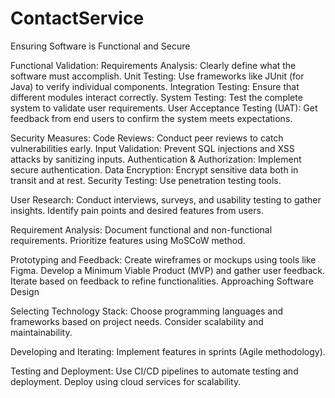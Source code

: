 # ContactService

Ensuring Software is Functional and Secure

Functional Validation:
Requirements Analysis: Clearly define what the software must accomplish.
Unit Testing: Use frameworks like JUnit (for Java) to verify individual components.
Integration Testing: Ensure that different modules interact correctly.
System Testing: Test the complete system to validate user requirements.
User Acceptance Testing (UAT): Get feedback from end users to confirm the system meets expectations.

Security Measures:
Code Reviews: Conduct peer reviews to catch vulnerabilities early.
Input Validation: Prevent SQL injections and XSS attacks by sanitizing inputs.
Authentication & Authorization: Implement secure authentication.
Data Encryption: Encrypt sensitive data both in transit and at rest.
Security Testing: Use penetration testing tools.

User Research:
Conduct interviews, surveys, and usability testing to gather insights.
Identify pain points and desired features from users.

Requirement Analysis:
Document functional and non-functional requirements.
Prioritize features using MoSCoW method.

Prototyping and Feedback:
Create wireframes or mockups using tools like Figma.
Develop a Minimum Viable Product (MVP) and gather user feedback.
Iterate based on feedback to refine functionalities.
Approaching Software Design

Selecting Technology Stack:
Choose programming languages and frameworks based on project needs.
Consider scalability and maintainability.

Developing and Iterating:
Implement features in sprints (Agile methodology).

Testing and Deployment:
Use CI/CD pipelines to automate testing and deployment.
Deploy using cloud services for scalability.
